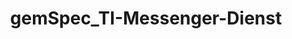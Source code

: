 ---
title: gemSpec_TI-Messenger-Dienst
linkTitle: gemSpec_TI-Messenger-Dienst
description: >
  tbd
---